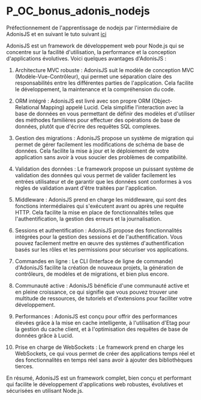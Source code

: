 # P_OC_bonus_adonis_nodejs

Préfectionnement de l'apprentissage de nodejs par l'intermédiaire de AdonisJS et en suivant 
le tuto suivant [ici](https://grafikart.fr/tutoriels/adonis-decouverte-1998)


AdonisJS est un framework de développement web pour Node.js qui se concentre sur la facilité d'utilisation, la performance et la conception d'applications évolutives. Voici quelques avantages d'AdonisJS :

1. Architecture MVC robuste : AdonisJS suit le modèle de conception MVC (Modèle-Vue-Contrôleur), qui permet une séparation claire des responsabilités entre les différentes parties de l'application. Cela facilite le développement, la maintenance et la compréhension du code.

2. ORM intégré : AdonisJS est livré avec son propre ORM (Object-Relational Mapping) appelé Lucid. Cela simplifie l'interaction avec la base de données en vous permettant de définir des modèles et d'utiliser des méthodes familières pour effectuer des opérations de base de données, plutôt que d'écrire des requêtes SQL complexes.

3. Gestion des migrations : AdonisJS propose un système de migration qui permet de gérer facilement les modifications de schéma de base de données. Cela facilite la mise à jour et le déploiement de votre application sans avoir à vous soucier des problèmes de compatibilité.

4. Validation des données : Le framework propose un puissant système de validation des données qui vous permet de valider facilement les entrées utilisateur et de garantir que les données sont conformes à vos règles de validation avant d'être traitées par l'application.

5. Middleware : AdonisJS prend en charge les middleware, qui sont des fonctions intermédiaires qui s'exécutent avant ou après une requête HTTP. Cela facilite la mise en place de fonctionnalités telles que l'authentification, la gestion des erreurs et la journalisation.

6. Sessions et authentification : AdonisJS propose des fonctionnalités intégrées pour la gestion des sessions et de l'authentification. Vous pouvez facilement mettre en œuvre des systèmes d'authentification basés sur les rôles et les permissions pour sécuriser vos applications.

7. Commandes en ligne : Le CLI (Interface de ligne de commande) d'AdonisJS facilite la création de nouveaux projets, la génération de contrôleurs, de modèles et de migrations, et bien plus encore.

8. Communauté active : AdonisJS bénéficie d'une communauté active et en pleine croissance, ce qui signifie que vous pouvez trouver une multitude de ressources, de tutoriels et d'extensions pour faciliter votre développement.

9. Performances : AdonisJS est conçu pour offrir des performances élevées grâce à la mise en cache intelligente, à l'utilisation d'Etag pour la gestion du cache client, et à l'optimisation des requêtes de base de données grâce à Lucid.

10. Prise en charge de WebSockets : Le framework prend en charge les WebSockets, ce qui vous permet de créer des applications temps réel et des fonctionnalités en temps réel sans avoir à ajouter des bibliothèques tierces.

En résumé, AdonisJS est un framework complet, bien conçu et performant qui facilite le développement d'applications web robustes, évolutives et sécurisées en utilisant Node.js.

